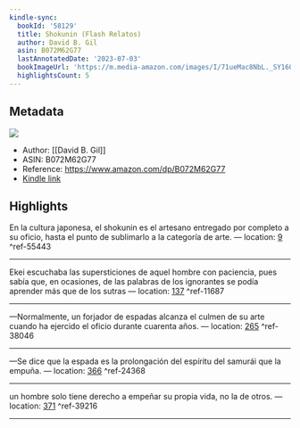 ```yaml
---
kindle-sync:
  bookId: '58129'
  title: Shokunin (Flash Relatos)
  author: David B. Gil
  asin: B072M62G77
  lastAnnotatedDate: '2023-07-03'
  bookImageUrl: 'https://m.media-amazon.com/images/I/71ueMac8NbL._SY160.jpg'
  highlightsCount: 5
---
```

## Metadata
![](https://m.media-amazon.com/images/I/71ueMac8NbL._SY160.jpg)
* Author: [[David B. Gil]]
* ASIN: B072M62G77
* Reference: https://www.amazon.com/dp/B072M62G77
* [Kindle link](kindle://book?action=open&asin=B072M62G77)

## Highlights
En la cultura japonesa, el shokunin es el artesano entregado por completo a su oficio, hasta el punto de sublimarlo a la categoría de arte. — location: [9](kindle://book?action=open&asin=B072M62G77&location=9) ^ref-55443

---
Ekei escuchaba las supersticiones de aquel hombre con paciencia, pues sabía que, en ocasiones, de las palabras de los ignorantes se podía aprender más que de los sutras — location: [137](kindle://book?action=open&asin=B072M62G77&location=137) ^ref-11687

---
—Normalmente, un forjador de espadas alcanza el culmen de su arte cuando ha ejercido el oficio durante cuarenta años. — location: [265](kindle://book?action=open&asin=B072M62G77&location=265) ^ref-38046

---
—Se dice que la espada es la prolongación del espíritu del samurái que la empuña. — location: [366](kindle://book?action=open&asin=B072M62G77&location=366) ^ref-24368

---
un hombre solo tiene derecho a empeñar su propia vida, no la de otros. — location: [371](kindle://book?action=open&asin=B072M62G77&location=371) ^ref-39216

---

